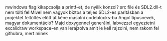 mwindows flag kikapcsolja a printf-et, de nyílik konzol?
src file és SDL2.dll-t nem tölti fel
Mivel nem vagyok biztos a teljes SDL2-es paritásban a projektet feltöltés előtt át kéne másolni codeblocks-ba
Angol típusnevek, magyar dokumentáció? Majd doxygennel generálni, labvezzel egyeztetni
excalidraw workspace-en van lerajzolva amit le kell rajzolni, nem rakom fel githubra, mert minek
